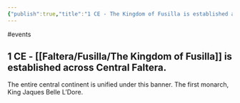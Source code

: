 ```yaml
---
{"publish":true,"title":"1 CE - The Kingdom of Fusilla is established across Central Faltera.","cssclasses":""}
---
```


#events
## 1 CE - [[Faltera/Fusilla/The Kingdom of Fusilla]] is established across Central Faltera. 
The entire central continent is unified under this banner. The first monarch, King Jaques Belle L’Dore.